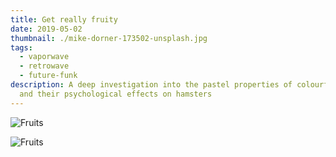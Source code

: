 ```yaml
---
title: Get really fruity
date: 2019-05-02
thumbnail: ./mike-dorner-173502-unsplash.jpg
tags:
  - vaporwave
  - retrowave
  - future-funk
description: A deep investigation into the pastel properties of colourful fruit
  and their psychological effects on hamsters
---
```


![Fruits](./mike-dorner-173503-unsplash.jpg)

<div class="kg-card kg-image-card kg-width-wide">

![Fruits](./mike-dorner-173504-unsplash.jpg)

</div>